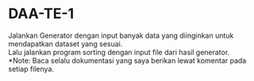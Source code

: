 # DAA-TE-1
Jalankan Generator dengan input banyak data yang diinginkan untuk mendapatkan dataset yang sesuai. <br>
Lalu jalankan program sorting dengan input file dari hasil generator.<br>
*Note: Baca selalu dokumentasi yang saya berikan lewat komentar pada setiap filenya.<br>
